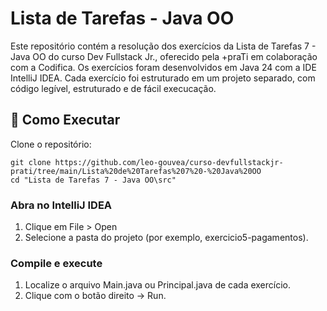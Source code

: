 # Lista de Tarefas - Java OO

Este repositório contém a resolução dos exercícios da Lista de Tarefas 7 - Java OO do curso Dev Fullstack Jr., oferecido pela +praTi em colaboração com a Codifica. Os exercícios foram desenvolvidos em Java 24 com a IDE IntelliJ IDEA.
Cada exercício foi estruturado em um projeto separado, com código legível, estruturado e de fácil execucação.

## 🚀 Como Executar

Clone o repositório:
```
git clone https://github.com/leo-gouvea/curso-devfullstackjr-prati/tree/main/Lista%20de%20Tarefas%207%20-%20Java%20OO
cd "Lista de Tarefas 7 - Java OO\src"
```

### Abra no IntelliJ IDEA

1. Clique em File > Open
2. Selecione a pasta do projeto (por exemplo, exercicio5-pagamentos).

### Compile e execute

1. Localize o arquivo Main.java ou Principal.java de cada exercício.
2. Clique com o botão direito → Run.
